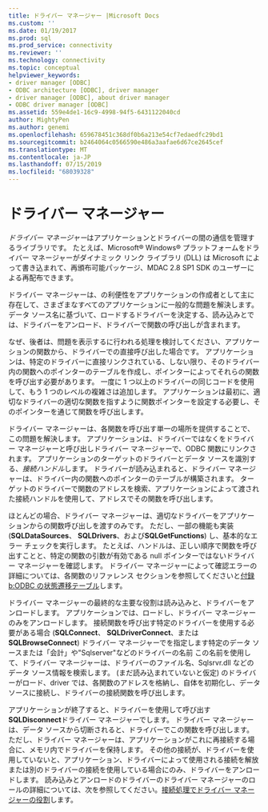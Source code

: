 ```yaml
---
title: ドライバー マネージャー |Microsoft Docs
ms.custom: ''
ms.date: 01/19/2017
ms.prod: sql
ms.prod_service: connectivity
ms.reviewer: ''
ms.technology: connectivity
ms.topic: conceptual
helpviewer_keywords:
- driver manager [ODBC]
- ODBC architecture [ODBC], driver manager
- driver manager [ODBC], about driver manager
- ODBC driver manager [ODBC]
ms.assetid: 559e4de1-16c9-4998-94f5-6431122040cd
author: MightyPen
ms.author: genemi
ms.openlocfilehash: 659678451c368df0b6a213e54cf7edaedfc29bd1
ms.sourcegitcommit: b2464064c0566590e486a3aafae6d67ce2645cef
ms.translationtype: MT
ms.contentlocale: ja-JP
ms.lasthandoff: 07/15/2019
ms.locfileid: "68039328"
---
```

# <a name="the-driver-manager"></a>ドライバー マネージャー
*ドライバー マネージャー*はアプリケーションとドライバーの間の通信を管理するライブラリです。 たとえば、Microsoft® Windows® プラットフォームをドライバー マネージャーがダイナミック リンク ライブラリ (DLL) は Microsoft によって書き込まれて、再頒布可能パッケージ、MDAC 2.8 SP1 SDK のユーザーによる再配布できます。  
  
 ドライバー マネージャーは、の利便性をアプリケーションの作成者として主に存在して、さまざまなすべてのアプリケーションに一般的な問題を解決します。 データ ソース名に基づいて、ロードするドライバーを決定する、読み込みとでは、ドライバーをアンロード、ドライバーで関数の呼び出しが含まれます。  
  
 なぜ、後者は、問題を表示するに行われる処理を検討してください、アプリケーションの関数から、ドライバーでの直接呼び出した場合です。 アプリケーションは、特定のドライバーに直接リンクされている、しない限り、そのドライバー内の関数へのポインターのテーブルを作成し、ポインターによってそれらの関数を呼び出す必要があります。 一度に 1 つ以上のドライバーの同じコードを使用して、もう 1 つのレベルの複雑さは追加します。 アプリケーションは最初に、適切なドライバーの適切な関数を指すように関数ポインターを設定する必要し、そのポインターを通じて関数を呼び出します。  
  
 ドライバー マネージャーは、各関数を呼び出す単一の場所を提供することで、この問題を解決します。 アプリケーションは、ドライバーではなくをドライバー マネージャーと呼び出しドライバー マネージャーで、ODBC 関数にリンクされます。 アプリケーションのターゲットのドライバーとデータ ソースを識別する、*接続ハンドル*します。 ドライバーが読み込まれると、ドライバー マネージャーは、ドライバー内の関数へのポインターのテーブルが構築されます。 ターゲットのドライバーで関数のアドレスを検索、アプリケーションによって渡された接続ハンドルを使用して、アドレスでその関数を呼び出します。  
  
 ほとんどの場合、ドライバー マネージャーは、適切なドライバーをアプリケーションからの関数呼び出しを渡すのみです。 ただし、一部の機能も実装 (**SQLDataSources**、 **SQLDrivers**、および**SQLGetFunctions**) し、基本的なエラー チェックを実行します。 たとえば、ハンドルは、正しい順序で関数を呼び出すことと、特定の関数の引数が有効である null ポインターではないドライバー マネージャーを確認します。 ドライバー マネージャーによって確認エラーの詳細については、各関数のリファレンス セクションを参照してくださいと[付録 b:ODBC の状態遷移テーブル](../../odbc/reference/appendixes/appendix-b-odbc-state-transition-tables.md)します。  
  
 ドライバー マネージャーの最終的な主要な役割は読み込みと、ドライバーをアンロードします。 アプリケーションでは、ロードし、ドライバー マネージャーのみをアンロードします。 接続関数を呼び出す特定のドライバーを使用する必要がある場合 (**SQLConnect**、 **SQLDriverConnect**、または**SQLBrowseConnect**) ドライバー マネージャーでを指定します特定のデータ ソースまたは「会計」や"Sqlserver"などのドライバーの名前 この名前を使用して、ドライバー マネージャーは、ドライバーのファイル名、Sqlsrvr.dll などのデータ ソース情報を検索します。 (まだ読み込まれていないと仮定) のドライバーがロード、driver では、各関数のアドレスを格納し、自体を初期化し、データ ソースに接続し、ドライバーの接続関数を呼び出します。  
  
 アプリケーションが終了すると、ドライバーを使用して呼び出す**SQLDisconnect**ドライバー マネージャーでします。 ドライバー マネージャーは、データ ソースから切断されると、ドライバーでこの関数を呼び出します。 ただし、ドライバー マネージャーは、アプリケーションがこれに再接続する場合に、メモリ内でドライバーを保持します。 その他の接続が、ドライバーを使用していないと、アプリケーション、ドライバーによって使用される接続を解放または別のドライバーの接続を使用している場合にのみ、ドライバーをアンロードします。 読み込みとアンロードのドライバーのドライバー マネージャーのロールの詳細については、次を参照してください。[接続処理でドライバー マネージャーの役割](../../odbc/reference/develop-app/driver-manager-s-role-in-the-connection-process.md)します。
